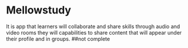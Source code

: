 # Mellowstudy
It is app that learners will collaborate and share skills through audio and video rooms
they will capabilities to share content that will appear under their  profile and in groups.
 ##not complete
